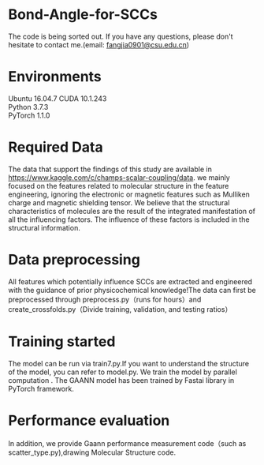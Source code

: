 # Bond-Angle-for-SCCs
The code is being sorted out. If you have any questions, please don't hesitate to contact me.(email: fangjia0901@csu.edu.cn)

Environments
===
Ubuntu 16.04.7 
CUDA 10.1.243  
Python 3.7.3  
PyTorch 1.1.0 

Required Data
===
The data that support the findings of this study are available in https://www.kaggle.com/c/champs-scalar-coupling/data. we mainly focused on the features related to molecular structure in the feature engineering, ignoring the electronic or magnetic features such as Mulliken charge and magnetic shielding tensor. We believe that the structural characteristics of molecules are the result of the integrated manifestation of all the influencing factors. The influence of these factors is included in the structural information.

Data preprocessing
===
All features which potentially influence SCCs are extracted and engineered with the guidance of prior physicochemical knowledge!The data can first be preprocessed through preprocess.py（runs for hours）and create_crossfolds.py（Divide training, validation, and testing ratios）

Training started
====
The model can be run via train7.py.If you want to understand the structure of the model, you can refer to model.py. We train the model by parallel computation
. The GAANN model has been trained by Fastai library in PyTorch framework.

Performance evaluation
===
In addition, we provide Gaann performance measurement code（such as scatter_type.py),drawing Molecular Structure code.

